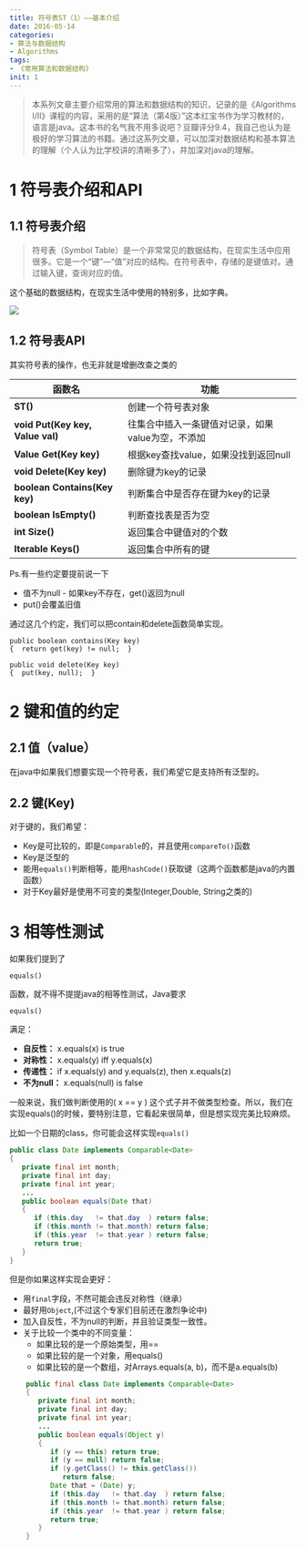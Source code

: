 ```yaml
---
title: 符号表ST（1）——基本介绍
date: 2016-05-14
categories: 
- 算法与数据结构
- Algorithms
tags: 
- 《常用算法和数据结构》
init: 1
---
```



> 本系列文章主要介绍常用的算法和数据结构的知识，记录的是《Algorithms I/II》课程的内容，采用的是“算法（第4版）”这本红宝书作为学习教材的，语言是java。这本书的名气我不用多说吧？豆瓣评分9.4，我自己也认为是极好的学习算法的书籍。通过这系列文章，可以加深对数据结构和基本算法的理解（个人认为比学校讲的清晰多了），并加深对java的理解。

# **1 符号表介绍和API**

## **1.1 符号表介绍**

> 符号表（Symbol Table）是一个非常常见的数据结构，在现实生活中应用很多。它是一个“键”—“值”对应的结构。在符号表中，存储的是键值对。通过输入键，查询对应的值。

这个基础的数据结构，在现实生活中使用的特别多，比如字典。

![](http://img.hksite.cn/2019-03-01-064437.jpg)

## **1.2 符号表API**

其实符号表的操作，也无非就是增删改查之类的

| **函数名**                       | **功能**                                          |
| -- | - |
| **ST()**                         | 创建一个符号表对象                                |
| **void Put(Key key, Value val)** | 往集合中插入一条键值对记录，如果value为空，不添加 |
| **Value Get(Key key)**           | 根据key查找value，如果没找到返回null              |
| **void Delete(Key key)**         | 删除键为key的记录                                 |
| **boolean Contains(Key key)**    | 判断集合中是否存在键为key的记录                   |
| **boolean IsEmpty()**            | 判断查找表是否为空                                |
| **int Size()**                   | 返回集合中键值对的个数                            |
| **Iterable Keys()**              | 返回集合中所有的键                                |

Ps.有一些约定要提前说一下

- 值不为null - 如果key不存在，get()返回为null 
- put()会覆盖旧值

通过这几个约定，我们可以把contain和delete函数简单实现。

    public boolean contains(Key key)
    {  return get(key) != null;  }
    
    public void delete(Key key)
    {  put(key, null);  }

# **2 键和值的约定**

## **2.1 值（value）**

在java中如果我们想要实现一个符号表，我们希望它是支持所有泛型的。

## **2.2 键(Key)**

对于键的，我们希望：

- Key是可比较的，即是`Comparable`的，并且使用`compareTo()`函数
- Key是泛型的
- 能用`equals()`判断相等，能用`hashCode()`获取键（这两个函数都是java的内置函数）
- 对于Key最好是使用不可变的类型(Integer,Double, String之类的)

# **3 相等性测试**

如果我们提到了

`equals()`

函数，就不得不提提java的相等性测试，Java要求

`equals()`

满足：

- **自反性：** x.equals(x) is true
- **对称性：** x.equals(y) iff y.equals(x)
- **传递性：** if x.equals(y) and y.equals(z), then x.equals(z)
- **不为null：** x.equals(null) is false

一般来说，我们做判断使用的( x == y ) 这个式子并不做类型检查。所以，我们在实现equals()的时候，要特别注意，它看起来很简单，但是想实现完美比较麻烦。

比如一个日期的class，你可能会这样实现`equals()`

```java
public class Date implements Comparable<Date>
{
   private final int month;
   private final int day;
   private final int year;
   ...
   public boolean equals(Date that)
   {
      if (this.day   != that.day  ) return false;
      if (this.month != that.month) return false;
      if (this.year  != that.year ) return false;
      return true;
   }
}
```

但是你如果这样实现会更好：

- 用`final`字段，不然可能会违反对称性（继承）
- 最好用`Object`,(不过这个专家们目前还在激烈争论中)
- 加入自反性，不为null的判断，并且验证类型一致性。
- 关于比较一个类中的不同变量：
    - 如果比较的是一个原始类型，用==
    - 如果比较的是一个对象，用equals()
    - 如果比较的是一个数组，对Arrays.equals(a, b)，而不是a.equals(b)
```java
    public final class Date implements Comparable<Date>
    {
       private final int month;
       private final int day;
       private final int year;
       ...
       public boolean equals(Object y)
       {
          if (y == this) return true;
          if (y == null) return false;
          if (y.getClass() != this.getClass())
             return false;
          Date that = (Date) y;
          if (this.day   != that.day  ) return false;
          if (this.month != that.month) return false;
          if (this.year  != that.year ) return false;
          return true;
       }
    }
```
    